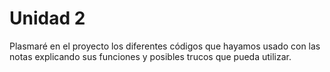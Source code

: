 # Unidad 2

Plasmaré en el proyecto los diferentes códigos que hayamos usado con las notas explicando sus funciones y posibles trucos que pueda utilizar.
